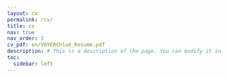 ```yaml
---
layout: cv
permalink: /cv/
title: cv
nav: true
nav_order: 2
cv_pdf: en/VOYERChloé_Resume.pdf
description: # This is a description of the page. You can modify it in '_pages/cv.md'. You can also change or remove the top pdf download button.
toc:
  sidebar: left
---
```

